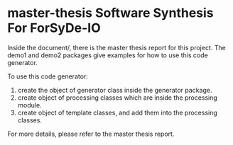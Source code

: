# master-thesis  Software Synthesis For ForSyDe-IO

Inside the document/, there is the master thesis report for this project.
The demo1 and demo2 packages give examples for how to use this code generator.

To use this code generator:
1. create the object of generator class inside the generator package.
2. create object of processing classes which are inside the processing module.
3. create object of template classes, and add them into the processing classes.

For more details, please refer to the master thesis report.

